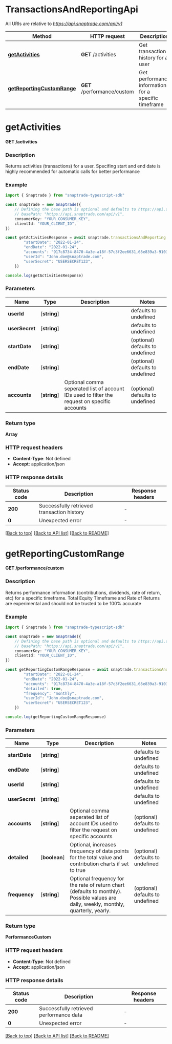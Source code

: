 # TransactionsAndReportingApi

All URIs are relative to *https://api.snaptrade.com/api/v1*

Method | HTTP request | Description
------------- | ------------- | -------------
[**getActivities**](TransactionsAndReportingApi.md#getActivities) | **GET** /activities | Get transaction history for a user
[**getReportingCustomRange**](TransactionsAndReportingApi.md#getReportingCustomRange) | **GET** /performance/custom | Get performance information for a specific timeframe


# **getActivities**

#### **GET** /activities

### Description
Returns activities (transactions) for a user. Specifing start and end date is highly recommended for automatic calls for better performance

### Example


```typescript
import { Snaptrade } from "snaptrade-typescript-sdk"

const snaptrade = new Snaptrade({
    // Defining the base path is optional and defaults to https://api.snaptrade.com/api/v1
    // basePath: "https://api.snaptrade.com/api/v1",
    consumerKey: "YOUR_CONSUMER_KEY",
    clientId: "YOUR_CLIENT_ID",
})

const getActivitiesResponse = await snaptrade.transactionsAndReporting.getActivities({
        "startDate": "2022-01-24",
        "endDate": "2022-01-24",
        "accounts": "917c8734-8470-4a3e-a18f-57c3f2ee6631,65e839a3-9103-4cfb-9b72-2071ef80c5f2",
        "userId": "John.doe@snaptrade.com",
        "userSecret": "USERSECRET123",
    })

console.log(getActivitiesResponse)

```


### Parameters

Name | Type | Description  | Notes
------------- | ------------- | ------------- | -------------
 **userId** | [**string**] |  | defaults to undefined
 **userSecret** | [**string**] |  | defaults to undefined
 **startDate** | [**string**] |  | (optional) defaults to undefined
 **endDate** | [**string**] |  | (optional) defaults to undefined
 **accounts** | [**string**] | Optional comma seperated list of account IDs used to filter the request on specific accounts | (optional) defaults to undefined


### Return type

**Array<UniversalActivity>**

### HTTP request headers

 - **Content-Type**: Not defined
 - **Accept**: application/json


### HTTP response details
| Status code | Description | Response headers |
|-------------|-------------|------------------|
**200** | Successfully retrieved transaction history |  -  |
**0** | Unexpected error |  -  |

[[Back to top]](#) [[Back to API list]](../README.md#documentation-for-api-endpoints) [[Back to README]](../README.md)

# **getReportingCustomRange**

#### **GET** /performance/custom

### Description
Returns performance information (contributions, dividends, rate of return, etc) for a specific timeframe. Total Equity Timeframe and Rate of Returns are experimental and should not be trusted to be 100% accurate

### Example


```typescript
import { Snaptrade } from "snaptrade-typescript-sdk"

const snaptrade = new Snaptrade({
    // Defining the base path is optional and defaults to https://api.snaptrade.com/api/v1
    // basePath: "https://api.snaptrade.com/api/v1",
    consumerKey: "YOUR_CONSUMER_KEY",
    clientId: "YOUR_CLIENT_ID",
})

const getReportingCustomRangeResponse = await snaptrade.transactionsAndReporting.getReportingCustomRange({
        "startDate": "2022-01-24",
        "endDate": "2022-01-24",
        "accounts": "917c8734-8470-4a3e-a18f-57c3f2ee6631,65e839a3-9103-4cfb-9b72-2071ef80c5f2",
        "detailed": true,
        "frequency": "monthly",
        "userId": "John.doe@snaptrade.com",
        "userSecret": "USERSECRET123",
    })

console.log(getReportingCustomRangeResponse)

```


### Parameters

Name | Type | Description  | Notes
------------- | ------------- | ------------- | -------------
 **startDate** | [**string**] |  | defaults to undefined
 **endDate** | [**string**] |  | defaults to undefined
 **userId** | [**string**] |  | defaults to undefined
 **userSecret** | [**string**] |  | defaults to undefined
 **accounts** | [**string**] | Optional comma seperated list of account IDs used to filter the request on specific accounts | (optional) defaults to undefined
 **detailed** | [**boolean**] | Optional, increases frequency of data points for the total value and contribution charts if set to true | (optional) defaults to undefined
 **frequency** | [**string**] | Optional frequency for the rate of return chart (defaults to monthly). Possible values are daily, weekly, monthly, quarterly, yearly. | (optional) defaults to undefined


### Return type

**PerformanceCustom**

### HTTP request headers

 - **Content-Type**: Not defined
 - **Accept**: application/json


### HTTP response details
| Status code | Description | Response headers |
|-------------|-------------|------------------|
**200** | Successfully retrieved performance data |  -  |
**0** | Unexpected error |  -  |

[[Back to top]](#) [[Back to API list]](../README.md#documentation-for-api-endpoints) [[Back to README]](../README.md)



